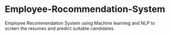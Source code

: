 # Employee-Rocommendation-System
Employee Recommendation System using Machine learning and NLP to screen the resumes and predict suitable candidates.
